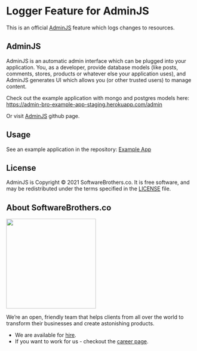# Logger Feature for AdminJS

This is an official [AdminJS](https://github.com/SoftwareBrothers/adminjs) feature which logs changes to resources.

## AdminJS

AdminJS is an automatic admin interface which can be plugged into your application. You, as a developer, provide database models (like posts, comments, stores, products or whatever else your application uses), and AdminJS generates UI which allows you (or other trusted users) to manage content.

Check out the example application with mongo and postgres models here: https://admin-bro-example-app-staging.herokuapp.com/admin

Or visit [AdminJS](https://github.com/SoftwareBrothers/adminjs) github page.

## Usage

See an example application in the repository: [Example App](https://github.com/SoftwareBrothers/adminjs-logger/tree/master/example)

## License

AdminJS is Copyright © 2021 SoftwareBrothers.co. It is free software, and may be redistributed under the terms specified in the [LICENSE](LICENSE.md) file.

## About SoftwareBrothers.co

<img src="https://softwarebrothers.co/assets/images/software-brothers-logo-full.svg" width=240>

We’re an open, friendly team that helps clients from all over the world to transform their businesses and create astonishing products.

* We are available for [hire](https://softwarebrothers.co/contact).
* If you want to work for us - checkout the [career page](https://softwarebrothers.co/career).
